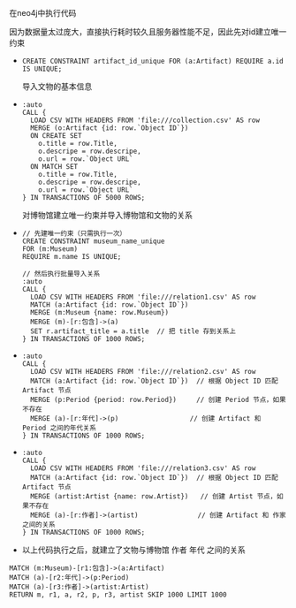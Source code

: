 在neo4j中执行代码

​		因为数据量太过庞大，直接执行耗时较久且服务器性能不足，因此先对id建立唯一约束

- ```cypher
  CREATE CONSTRAINT artifact_id_unique FOR (a:Artifact) REQUIRE a.id IS UNIQUE;
  ```

  导入文物的基本信息

- ```cypher
  :auto
  CALL {
    LOAD CSV WITH HEADERS FROM 'file:///collection.csv' AS row
    MERGE (o:Artifact {id: row.`Object ID`})
    ON CREATE SET 
      o.title = row.Title,
      o.descripe = row.descripe,
      o.url = row.`Object URL`
    ON MATCH SET 
      o.title = row.Title,
      o.descripe = row.descripe,
      o.url = row.`Object URL`
  } IN TRANSACTIONS OF 5000 ROWS;
  ```

  对博物馆建立唯一约束并导入博物馆和文物的关系 

- ```cypher
  // 先建唯一约束（只需执行一次）
  CREATE CONSTRAINT museum_name_unique 
  FOR (m:Museum) 
  REQUIRE m.name IS UNIQUE;
  
  // 然后执行批量导入关系
  :auto
  CALL {
    LOAD CSV WITH HEADERS FROM 'file:///relation1.csv' AS row
    MATCH (a:Artifact {id: row.`Object ID`})
    MERGE (m:Museum {name: row.Museum})
    MERGE (m)-[r:包含]->(a)
    SET r.artifact_title = a.title  // 把 title 存到关系上
  } IN TRANSACTIONS OF 1000 ROWS;
  
  ```

- ```cypher
  :auto
  CALL {
    LOAD CSV WITH HEADERS FROM 'file:///relation2.csv' AS row
    MATCH (a:Artifact {id: row.`Object ID`})  // 根据 Object ID 匹配 Artifact 节点
    MERGE (p:Period {period: row.Period})     // 创建 Period 节点，如果不存在
    MERGE (a)-[r:年代]->(p)                  // 创建 Artifact 和 Period 之间的年代关系
  } IN TRANSACTIONS OF 1000 ROWS;
  
  ```

- ```cypher
  :auto
  CALL {
    LOAD CSV WITH HEADERS FROM 'file:///relation3.csv' AS row
    MATCH (a:Artifact {id: row.`Object ID`})  // 根据 Object ID 匹配 Artifact 节点
    MERGE (artist:Artist {name: row.Artist})   // 创建 Artist 节点，如果不存在
    MERGE (a)-[r:作者]->(artist)               // 创建 Artifact 和 作家 之间的关系
  } IN TRANSACTIONS OF 1000 ROWS;
  ```

- 以上代码执行之后，就建立了文物与博物馆 作者 年代 之间的关系

```cypher
MATCH (m:Museum)-[r1:包含]->(a:Artifact)
MATCH (a)-[r2:年代]->(p:Period)
MATCH (a)-[r3:作者]->(artist:Artist)
RETURN m, r1, a, r2, p, r3, artist SKIP 1000 LIMIT 1000
```











